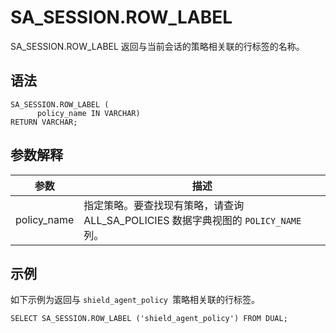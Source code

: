 SA_SESSION.ROW_LABEL 
=========================================

SA_SESSION.ROW_LABEL 返回与当前会话的策略相关联的行标签的名称。

语法 
-----------

```unknow
SA_SESSION.ROW_LABEL (
      policy_name IN VARCHAR)
RETURN VARCHAR;
```



参数解释 
-------------



|   **参数**    |                          **描述**                           |
|-------------|-----------------------------------------------------------|
| policy_name | 指定策略。要查找现有策略，请查询 ALL_SA_POLICIES 数据字典视图的 `POLICY_NAME` 列。 |



示例 
-----------

如下示例为返回与 `shield_agent_policy `策略相关联的行标签。

```unknow
SELECT SA_SESSION.ROW_LABEL ('shield_agent_policy') FROM DUAL;
```



